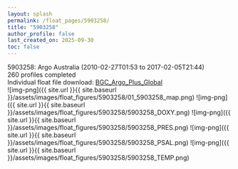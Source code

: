 ```yaml
---
layout: splash
permalink: /float_pages/5903258/
title: "5903258"
author_profile: false
last_created_on: 2025-09-30
toc: false
---
```

 
5903258: Argo Australia (2010-02-27T01:53 to 2017-02-05T21:44)\
260 profiles completed\
Individual float file download: [BGC_Argo_Plus_Global](https://ftp.soest.hawaii.edu/bgc_argo_plus/Individual_Floats/outliers_removed/5903258_Sprof_processed.nc)\
![img-png]({{ site.url }}{{ site.baseurl }}/assets/images/float_figures/5903258/01_5903258_map.png)
![img-png]({{ site.url }}{{ site.baseurl }}/assets/images/float_figures/5903258/5903258_DOXY.png)
![img-png]({{ site.url }}{{ site.baseurl }}/assets/images/float_figures/5903258/5903258_PRES.png)
![img-png]({{ site.url }}{{ site.baseurl }}/assets/images/float_figures/5903258/5903258_PSAL.png)
![img-png]({{ site.url }}{{ site.baseurl }}/assets/images/float_figures/5903258/5903258_TEMP.png)
